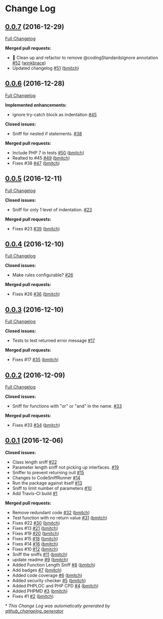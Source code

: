 # Change Log

## [0.0.7](https://github.com/bmitch/Codor/tree/0.0.7) (2016-12-29)
[Full Changelog](https://github.com/bmitch/Codor/compare/0.0.6...0.0.7)

**Merged pull requests:**

- :art: Clean up and refactor to remove @codingStandardsIgnore annotation [\#52](https://github.com/bmitch/Codor/pull/52) ([winkbrace](https://github.com/winkbrace))
- Updated changelog [\#51](https://github.com/bmitch/Codor/pull/51) ([bmitch](https://github.com/bmitch))

## [0.0.6](https://github.com/bmitch/Codor/tree/0.0.6) (2016-12-28)
[Full Changelog](https://github.com/bmitch/Codor/compare/0.0.5...0.0.6)

**Implemented enhancements:**

- ignore try-catch block as indentation [\#45](https://github.com/bmitch/Codor/issues/45)

**Closed issues:**

- Sniff for nested if statements. [\#38](https://github.com/bmitch/Codor/issues/38)

**Merged pull requests:**

- Include PHP 7 in tests [\#50](https://github.com/bmitch/Codor/pull/50) ([bmitch](https://github.com/bmitch))
- Realted to \#45 [\#49](https://github.com/bmitch/Codor/pull/49) ([bmitch](https://github.com/bmitch))
- Fixes \#38 [\#47](https://github.com/bmitch/Codor/pull/47) ([bmitch](https://github.com/bmitch))

## [0.0.5](https://github.com/bmitch/Codor/tree/0.0.5) (2016-12-11)
[Full Changelog](https://github.com/bmitch/Codor/compare/0.0.4...0.0.5)

**Closed issues:**

- Sniff for only 1 level of indentation. [\#23](https://github.com/bmitch/Codor/issues/23)

**Merged pull requests:**

- Fixes \#23 [\#39](https://github.com/bmitch/Codor/pull/39) ([bmitch](https://github.com/bmitch))

## [0.0.4](https://github.com/bmitch/Codor/tree/0.0.4) (2016-12-10)
[Full Changelog](https://github.com/bmitch/Codor/compare/0.0.3...0.0.4)

**Closed issues:**

- Make rules configurable? [\#26](https://github.com/bmitch/Codor/issues/26)

**Merged pull requests:**

- Fixes \#26 [\#36](https://github.com/bmitch/Codor/pull/36) ([bmitch](https://github.com/bmitch))

## [0.0.3](https://github.com/bmitch/Codor/tree/0.0.3) (2016-12-10)
[Full Changelog](https://github.com/bmitch/Codor/compare/0.0.2...0.0.3)

**Closed issues:**

- Tests to test returned error message [\#17](https://github.com/bmitch/Codor/issues/17)

**Merged pull requests:**

- Fixes \#17 [\#35](https://github.com/bmitch/Codor/pull/35) ([bmitch](https://github.com/bmitch))

## [0.0.2](https://github.com/bmitch/Codor/tree/0.0.2) (2016-12-09)
[Full Changelog](https://github.com/bmitch/Codor/compare/0.0.1...0.0.2)

**Closed issues:**

- Sniff for functions with "or" or "and" in the name. [\#33](https://github.com/bmitch/Codor/issues/33)

**Merged pull requests:**

- Fixes \#33 [\#34](https://github.com/bmitch/Codor/pull/34) ([bmitch](https://github.com/bmitch))

## [0.0.1](https://github.com/bmitch/Codor/tree/0.0.1) (2016-12-06)
**Closed issues:**

- Class length sniff [\#22](https://github.com/bmitch/Codor/issues/22)
- Parameter length sniff not picking up interfaces. [\#19](https://github.com/bmitch/Codor/issues/19)
- Sniffer to prevent returning null [\#15](https://github.com/bmitch/Codor/issues/15)
- Changes to CodeSniffRunner [\#14](https://github.com/bmitch/Codor/issues/14)
- Run the package against itself [\#13](https://github.com/bmitch/Codor/issues/13)
- Sniff to limit number of parameters  [\#10](https://github.com/bmitch/Codor/issues/10)
- Add Travis-CI build [\#1](https://github.com/bmitch/Codor/issues/1)

**Merged pull requests:**

- Remove redundant code [\#32](https://github.com/bmitch/Codor/pull/32) ([bmitch](https://github.com/bmitch))
- Test function with no return value [\#31](https://github.com/bmitch/Codor/pull/31) ([bmitch](https://github.com/bmitch))
- Fixes \#22 [\#30](https://github.com/bmitch/Codor/pull/30) ([bmitch](https://github.com/bmitch))
- Fixes \#13 [\#21](https://github.com/bmitch/Codor/pull/21) ([bmitch](https://github.com/bmitch))
- Fixes \#19 [\#20](https://github.com/bmitch/Codor/pull/20) ([bmitch](https://github.com/bmitch))
- Fixes \#15 [\#18](https://github.com/bmitch/Codor/pull/18) ([bmitch](https://github.com/bmitch))
- Fixes \#14 [\#16](https://github.com/bmitch/Codor/pull/16) ([bmitch](https://github.com/bmitch))
- Fixes \#10 [\#12](https://github.com/bmitch/Codor/pull/12) ([bmitch](https://github.com/bmitch))
- Sniff the sniffs [\#11](https://github.com/bmitch/Codor/pull/11) ([bmitch](https://github.com/bmitch))
- update readme [\#9](https://github.com/bmitch/Codor/pull/9) ([bmitch](https://github.com/bmitch))
- Added Function Length Sniff [\#8](https://github.com/bmitch/Codor/pull/8) ([bmitch](https://github.com/bmitch))
- Add badges [\#7](https://github.com/bmitch/Codor/pull/7) ([bmitch](https://github.com/bmitch))
- Added code coverage [\#6](https://github.com/bmitch/Codor/pull/6) ([bmitch](https://github.com/bmitch))
- Added security checker [\#5](https://github.com/bmitch/Codor/pull/5) ([bmitch](https://github.com/bmitch))
- Added PHPLOC and PHP CPD [\#4](https://github.com/bmitch/Codor/pull/4) ([bmitch](https://github.com/bmitch))
- Added PHPMD [\#3](https://github.com/bmitch/Codor/pull/3) ([bmitch](https://github.com/bmitch))
- Fixes \#1 [\#2](https://github.com/bmitch/Codor/pull/2) ([bmitch](https://github.com/bmitch))



\* *This Change Log was automatically generated by [github_changelog_generator](https://github.com/skywinder/Github-Changelog-Generator)*